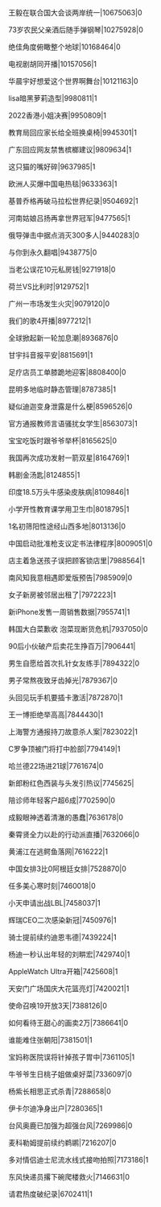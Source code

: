 王毅在联合国大会谈两岸统一|10675063|0

73岁农民父亲酒后随手弹钢琴|10275928|0

绝佳角度俯瞰整个地球|10168464|0

电视剧胡同开播|10157056|1

华晨宇好想爱这个世界啊舞台|10121163|0

lisa暗黑萝莉造型|9980811|1

2022香港小姐决赛|9950809|1

教育局回应家长给全班换桌椅|9945301|1

广东回应网友禁售槟榔建议|9809634|1

这只猫的嘴好碎|9637985|1

欧洲人买爆中国电热毯|9633363|1

基普乔格再破马拉松世界纪录|9504692|1

河南姑娘吕扬再拿世界冠军|9477565|1

俄导弹击中据点消灭300多人|9440283|0

与你到永久翻唱|9438775|0

当老公误花10元私房钱|9271918|0

荷兰VS比利时|9129752|1

广州一市场发生火灾|9079120|0

我们的歌4开播|8977212|1

全球掀起新一轮加息潮|8936876|0

甘宇抖音报平安|8815691|1

足疗店员工单膝跪地迎客|8808400|0

昆明多地临时静态管理|8787385|1

疑似迪迦变身泄露是什么梗|8596526|0

官方通报教师言语骚扰女学生|8563073|1

宝宝吃饭时跟爷爷举杯|8165625|0

我国再次成功发射一箭双星|8164769|1

韩剧金汤匙|8124855|1

印度18.5万头牛感染皮肤病|8109846|1

小学开性教育课学用卫生巾|8018795|1

1名初筛阳性途经山西多地|8013136|0

中国启动批准枪支议定书法律程序|8009051|0

店主着急送孩子误把顾客锁店里|7988564|1

南风知我意相遇即爱版预告|7985909|0

女子新房被邻居出租了|7972223|1

新iPhone发售一周销售数据|7955741|1

韩国大白菜歉收 泡菜现断货危机|7937050|0

90后小伙破产后卖花生挣百万|7906441|

男生自愿给首次扎针女友练手|7894322|0

男子常熬夜致牙齿掉光|7879367|0

头回见玩手机要插卡激活|7872870|1

王一博拒绝举高高|7844430|1

上海警方通报持刀故意杀人案|7823022|1

C罗争顶被门将打中脸部|7794149|1

哈兰德22场进21球|7761674|0

新郎粉红色西装与头发引热议|7745625|

陪诊师年轻客户超6成|7702590|0

成毅眼神透着清澈的愚蠢|7636178|0

秦霄贤全力以赴的行动派直播|7632066|0

黄浦江在逃鳄鱼落网|7616222|1

中国女排3比0阿根廷女排|7528870|0

任多美心寒时刻|7460018|0

小天申请出战LBL|7458037|1

辉瑞CEO二次感染新冠|7450976|1

骑士提前续约迪恩韦德|7439224|1

杨迪一秒认出年轻的刘畊宏|7429740|1

AppleWatch Ultra开箱|7425608|1

天安门广场国庆大花篮亮灯|7420021|1

使命召唤19开放3天|7388126|0

如何看待王甜心的画卖2万|7386641|0

谁能难住张朝阳|7381501|1

宝妈称医院误将针掉孩子胃中|7361105|1

牛爷爷生日桃子姐做桌好菜|7336097|0

杨紫长相思正式杀青|7288658|0

伊卡尔迪净身出户|7280365|1

台风奥鹿已加强为超强台风|7269986|0

麦科勒姆提前续约鹈鹕|7216207|0

多对情侣迪士尼流水线式接吻拍照|7173186|1

东风快递员撂下碗爬楼救火|7146631|0

请君热度破纪录|6702411|1

